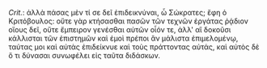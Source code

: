 

*Crit.*: ἀλλὰ πάσας μὲν τί σε δεῖ ἐπιδεικνύναι, ὦ Σώκρατες; ἔφη ὁ Κριτόβουλος: οὔτε γὰρ κτήσασθαι πασῶν τῶν τεχνῶν ἐργάτας ῥᾴδιον οἵους δεῖ, οὔτε ἔμπειρον γενέσθαι αὐτῶν οἷόν τε, ἀλλ' αἳ δοκοῦσι κάλλισται τῶν ἐπιστημῶν καὶ ἐμοὶ πρέποι ἂν μάλιστα ἐπιμελομένῳ, ταύτας μοι καὶ αὐτὰς ἐπιδείκνυε καὶ τοὺς πράττοντας αὐτάς, καὶ αὐτὸς δὲ ὅ τι δύνασαι συνωφέλει εἰς ταῦτα διδάσκων.